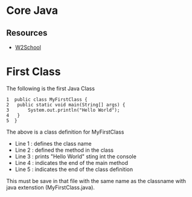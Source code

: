 # Core Java

## Resources

* [W2School](https://www.w3schools.com/java/default.asp)


# First Class

The following is the first Java Class

	1  public class MyFirstClass {
  	2  	public static void main(String[] args) {
    3  		System.out.println("Hello World");
    4   }
    5  }

The above is a class definition for MyFirstClass
* Line 1 : defines the class name
* Line 2 : defined the method in the class
* Line 3 : prints "Hello World" sting int the console
* Line 4 : indicates the end of the main method
* Line 5 : indicates the end of the class definition 

This must be save in that file with the same name as the classname with java extenstion (MyFirstClass.java).
